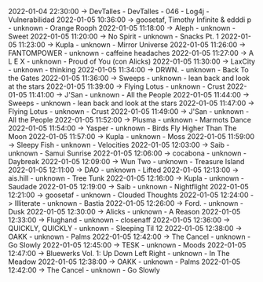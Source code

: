 2022-01-04 22:30:00 -> DevTalles - DevTalles - 046 - Log4j - Vulnerabilidad
2022-01-05 10:36:00 -> goosetaf, Timothy Infinite & edddi p - unknown - Orange Rooph
2022-01-05 11:18:00 -> Aleph - unknown - Sweet
2022-01-05 11:20:00 -> No Spirit - unknown - Snacks Pt. 1
2022-01-05 11:23:00 -> Kupla - unknown - Mirror Universe
2022-01-05 11:26:00 -> FANTOMPOWER - unknown - caffeine headaches
2022-01-05 11:27:00 -> A L E X - unknown - Proud of You (con Alicks)
2022-01-05 11:30:00 -> LaxCity - unknown - thinking
2022-01-05 11:34:00 -> DRWN. - unknown - Back To the Gates
2022-01-05 11:36:00 -> Sweeps - unknown - lean back and look at the stars
2022-01-05 11:39:00 -> Flying Lotus - unknown - Crust
2022-01-05 11:41:00 -> J'San - unknown - All the People
2022-01-05 11:44:00 -> Sweeps - unknown - lean back and look at the stars
2022-01-05 11:47:00 -> Flying Lotus - unknown - Crust
2022-01-05 11:49:00 -> J'San - unknown - All the People
2022-01-05 11:52:00 -> Plusma - unknown - Marmots Dance
2022-01-05 11:54:00 -> Yasper - unknown - Birds Fly Higher Than The Moon
2022-01-05 11:57:00 -> Kupla - unknown - Moss
2022-01-05 11:59:00 -> Sleepy Fish - unknown - Velocities
2022-01-05 12:03:00 -> Saib - unknown - Samui Sunrise
2022-01-05 12:06:00 -> cocabona - unknown - Daybreak
2022-01-05 12:09:00 -> Wun Two - unknown - Treasure Island
2022-01-05 12:11:00 -> DAO - unknown - Lifted
2022-01-05 12:13:00 -> ais.hill - unknown - Tree Tunk
2022-01-05 12:16:00 -> Kupla - unknown - Saudade
2022-01-05 12:19:00 -> Saib - unknown - Nightflight
2022-01-05 12:21:00 -> goosetaf - unknown - Clouded Thoughts
2022-01-05 12:24:00 -> Illiterate - unknown - Bastia
2022-01-05 12:26:00 -> Ford. - unknown - Dusk
2022-01-05 12:30:00 -> Alicks - unknown - A Reason
2022-01-05 12:33:00 -> Flughand - unknown - closenaff
2022-01-05 12:36:00 -> QUICKLY, QUICKLY - unknown - Sleeping Til 12
2022-01-05 12:38:00 -> OAKK - unknown - Palms
2022-01-05 12:42:00 -> The Cancel - unknown - Go Slowly
2022-01-05 12:45:00 -> TESK - unknown - Moods
2022-01-05 12:47:00 -> Bluewerks Vol. 1: Up Down Left Right - unknown - In The Meadow
2022-01-05 12:38:00 -> OAKK - unknown - Palms
2022-01-05 12:42:00 -> The Cancel - unknown - Go Slowly
